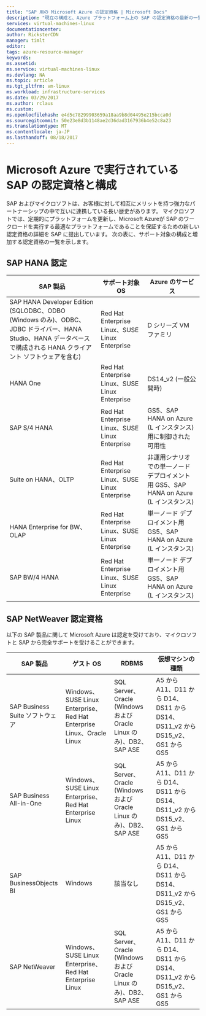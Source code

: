 ```yaml
---
title: "SAP 用の Microsoft Azure の認定資格 | Microsoft Docs"
description: "現在の構成と、Azure プラットフォーム上の SAP の認定資格の最新の一覧です。"
services: virtual-machines-linux
documentationcenter: 
author: RicksterCDN
manager: timlt
editor: 
tags: azure-resource-manager
keywords: 
ms.assetid: 
ms.service: virtual-machines-linux
ms.devlang: NA
ms.topic: article
ms.tgt_pltfrm: vm-linux
ms.workload: infrastructure-services
ms.date: 03/29/2017
ms.author: rclaus
ms.custom: 
ms.openlocfilehash: e4d5c78299903659a18aa9b8d04495e215bcca0d
ms.sourcegitcommit: 50e23e8d3b1148ae2d36dad3167936b4e52c8a23
ms.translationtype: MT
ms.contentlocale: ja-JP
ms.lasthandoff: 08/18/2017
---
```

# <a name="sap-certifications-and-configurations-running-on-microsoft-azure"></a>Microsoft Azure で実行されているSAP の認定資格と構成

SAP およびマイクロソフトは、お客様に対して相互にメリットを持つ強力なパートナーシップの中で互いに連携している長い歴史があります。 マイクロソフトでは、定期的にプラットフォームを更新し、Microsoft Azureが SAP のワークロードを実行する最適なプラットフォームであることを保証するための新しい認定資格の詳細を SAP に提出しています。 次の表に、サポート対象の構成と増加する認定資格の一覧を示します。 

## <a name="sap-hana-certifications"></a>SAP HANA 認定

| SAP 製品 | サポート対象 OS | Azure のサービス |
| --- | --- | --- |
| SAP HANA Developer Edition (SQLODBC、ODBO (Windows のみ)、ODBC、JDBC ドライバー、HANA Studio、HANA データベースで構成される HANA クライアント ソフトウェアを含む) |Red Hat Enterprise Linux、SUSE Linux Enterprise | D シリーズ VM ファミリ |
| HANA One |Red Hat Enterprise Linux、SUSE Linux Enterprise |DS14_v2 (一般公開時) |
| SAP S/4 HANA |Red Hat Enterprise Linux、SUSE Linux Enterprise |GS5、SAP HANA on Azure (L インスタンス) 用に制御された可用性 |
| Suite on HANA、OLTP |Red Hat Enterprise Linux、SUSE Linux Enterprise |非運用シナリオでの単一ノード デプロイメント用 GS5、SAP HANA on Azure (L インスタンス) |
| HANA Enterprise for BW、OLAP |Red Hat Enterprise Linux、SUSE Linux Enterprise |単一ノード デプロイメント用 GS5、SAP HANA on Azure (L インスタンス) |
| SAP BW/4 HANA |Red Hat Enterprise Linux、SUSE Linux Enterprise |単一ノード デプロイメント用 GS5、SAP HANA on Azure (L インスタンス) |

## <a name="sap-netweaver-certifications"></a>SAP NetWeaver 認定資格
以下の SAP 製品に関して Microsoft Azure は認定を受けており、マイクロソフトと SAP から完全サポートを受けることができます。

| SAP 製品 | ゲスト OS | RDBMS | 仮想マシンの種類 |
| --- | --- | --- | --- |
| SAP Business Suite ソフトウェア |Windows、SUSE Linux Enterprise、Red Hat Enterprise Linux、Oracle Linux |SQL Server、Oracle (Windows および Oracle Linux のみ)、DB2、SAP ASE |A5 から A11、D11 から D14、DS11 から DS14、DS11_v2 から DS15_v2、GS1 から GS5 |
| SAP Business All-in-One |Windows、SUSE Linux Enterprise、Red Hat Enterprise Linux |SQL Server、Oracle (Windows および Oracle Linux のみ)、DB2、SAP ASE |A5 から A11、D11 から D14、DS11 から DS14、DS11_v2 から DS15_v2、GS1 から GS5 |
| SAP BusinessObjects BI |Windows |該当なし |A5 から A11、D11 から D14、DS11 から DS14、DS11_v2 から DS15_v2、GS1 から GS5 |
| SAP NetWeaver |Windows、SUSE Linux Enterprise、Red Hat Enterprise Linux |SQL Server、Oracle (Windows および Oracle Linux のみ)、DB2、SAP ASE |A5 から A11、D11 から D14、DS11 から DS14、DS11_v2 から DS15_v2、GS1 から GS5 |
